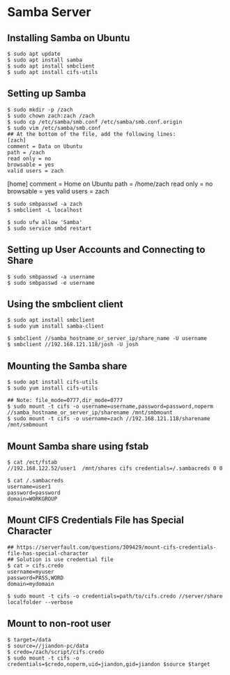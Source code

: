 Samba Server
============

## Installing Samba on Ubuntu

    $ sudo apt update
    $ sudo apt install samba
    $ sudo apt install smbclient
    $ sudo apt install cifs-utils

## Setting up Samba

    $ sudo mkdir -p /zach
    $ sudo chown zach:zach /zach
    $ sudo cp /etc/samba/smb.conf /etc/samba/smb.conf.origin
    $ sudo vim /etc/samba/smb.conf
    ## At the bottom of the file, add the following lines:
    [zach]
    comment = Data on Ubuntu
    path = /zach
    read only = no
    browsable = yes
    valid users = zach

   [home]
       comment = Home on Ubuntu
       path = /home/zach
       read only = no
       browsable = yes
       valid users = zach

    $ sudo smbpasswd -a zach
    $ smbclient -L localhost

    $ sudo ufw allow 'Samba'
    $ sudo service smbd restart

## Setting up User Accounts and Connecting to Share

    $ sudo smbpasswd -a username
    $ sudo smbpasswd -e username

## Using the smbclient client

    $ sudo apt install smbclient
    $ sudo yum install samba-client

    $ smbclient //samba_hostname_or_server_ip/share_name -U username
    $ smbclient //192.168.121.118/josh -U josh


## Mounting the Samba share

    $ sudo apt install cifs-utils
    $ sudo yum install cifs-utils

    ## Note: file_mode=0777,dir_mode=0777
    $ sudo mount -t cifs -o username=username,password=password,noperm //samba_hostname_or_server_ip/sharename /mnt/smbmount
    $ sudo mount -t cifs -o username=zach //192.168.121.118/sharename /mnt/smbmount

## Mount Samba share using fstab

    $ cat /ect/fstab
    //192.168.122.52/user1  /mnt/shares cifs credentials=/.sambacreds 0 0

    $ cat /.sambacreds
    username=user1
    password=password
    domain=WORKGROUP

## Mount CIFS Credentials File has Special Character

    ## https://serverfault.com/questions/309429/mount-cifs-credentials-file-has-special-character
    ## Solution is use credential file
    $ cat > cifs.credo
    username=myuser
    password=PASS,WORD
    domain=mydomain

    $ sudo mount -t cifs -o credentials=path/to/cifs.credo //server/share localfolder --verbose

## Mount to non-root user

    $ target=/data
    $ source=//jiandon-pc/data
    $ credo=/zach/script/cifs.credo
    $ sudo mount -t cifs -o credentials=$credo,noperm,uid=jiandon,gid=jiandon $source $target
